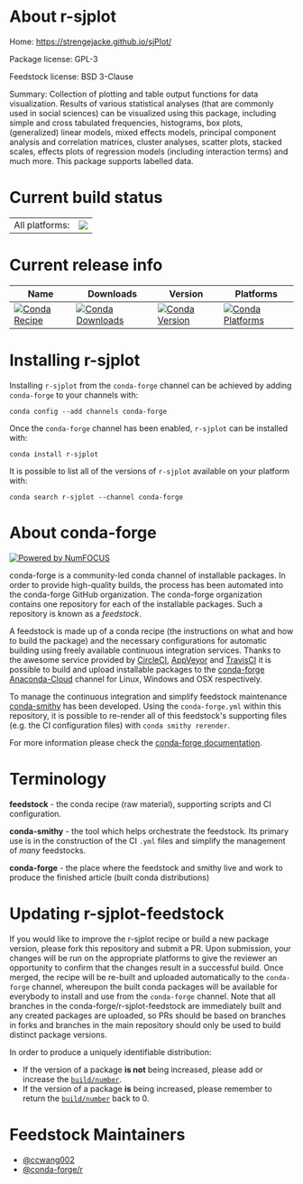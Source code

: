 About r-sjplot
==============

Home: https://strengejacke.github.io/sjPlot/

Package license: GPL-3

Feedstock license: BSD 3-Clause

Summary: Collection of plotting and table output functions for data visualization. Results of various statistical analyses (that are commonly used in social sciences) can be visualized using this package, including simple and cross tabulated frequencies, histograms, box plots, (generalized) linear models, mixed effects models, principal component analysis and correlation matrices,  cluster analyses, scatter plots, stacked scales, effects plots of regression  models (including interaction terms) and much more. This package supports labelled data.



Current build status
====================


<table><tr><td>All platforms:</td>
    <td>
      <a href="https://dev.azure.com/conda-forge/feedstock-builds/_build/latest?definitionId=1620&branchName=master">
        <img src="https://dev.azure.com/conda-forge/feedstock-builds/_apis/build/status/r-sjplot-feedstock?branchName=master">
      </a>
    </td>
  </tr>
</table>

Current release info
====================

| Name | Downloads | Version | Platforms |
| --- | --- | --- | --- |
| [![Conda Recipe](https://img.shields.io/badge/recipe-r--sjplot-green.svg)](https://anaconda.org/conda-forge/r-sjplot) | [![Conda Downloads](https://img.shields.io/conda/dn/conda-forge/r-sjplot.svg)](https://anaconda.org/conda-forge/r-sjplot) | [![Conda Version](https://img.shields.io/conda/vn/conda-forge/r-sjplot.svg)](https://anaconda.org/conda-forge/r-sjplot) | [![Conda Platforms](https://img.shields.io/conda/pn/conda-forge/r-sjplot.svg)](https://anaconda.org/conda-forge/r-sjplot) |

Installing r-sjplot
===================

Installing `r-sjplot` from the `conda-forge` channel can be achieved by adding `conda-forge` to your channels with:

```
conda config --add channels conda-forge
```

Once the `conda-forge` channel has been enabled, `r-sjplot` can be installed with:

```
conda install r-sjplot
```

It is possible to list all of the versions of `r-sjplot` available on your platform with:

```
conda search r-sjplot --channel conda-forge
```


About conda-forge
=================

[![Powered by NumFOCUS](https://img.shields.io/badge/powered%20by-NumFOCUS-orange.svg?style=flat&colorA=E1523D&colorB=007D8A)](http://numfocus.org)

conda-forge is a community-led conda channel of installable packages.
In order to provide high-quality builds, the process has been automated into the
conda-forge GitHub organization. The conda-forge organization contains one repository
for each of the installable packages. Such a repository is known as a *feedstock*.

A feedstock is made up of a conda recipe (the instructions on what and how to build
the package) and the necessary configurations for automatic building using freely
available continuous integration services. Thanks to the awesome service provided by
[CircleCI](https://circleci.com/), [AppVeyor](https://www.appveyor.com/)
and [TravisCI](https://travis-ci.org/) it is possible to build and upload installable
packages to the [conda-forge](https://anaconda.org/conda-forge)
[Anaconda-Cloud](https://anaconda.org/) channel for Linux, Windows and OSX respectively.

To manage the continuous integration and simplify feedstock maintenance
[conda-smithy](https://github.com/conda-forge/conda-smithy) has been developed.
Using the ``conda-forge.yml`` within this repository, it is possible to re-render all of
this feedstock's supporting files (e.g. the CI configuration files) with ``conda smithy rerender``.

For more information please check the [conda-forge documentation](https://conda-forge.org/docs/).

Terminology
===========

**feedstock** - the conda recipe (raw material), supporting scripts and CI configuration.

**conda-smithy** - the tool which helps orchestrate the feedstock.
                   Its primary use is in the construction of the CI ``.yml`` files
                   and simplify the management of *many* feedstocks.

**conda-forge** - the place where the feedstock and smithy live and work to
                  produce the finished article (built conda distributions)


Updating r-sjplot-feedstock
===========================

If you would like to improve the r-sjplot recipe or build a new
package version, please fork this repository and submit a PR. Upon submission,
your changes will be run on the appropriate platforms to give the reviewer an
opportunity to confirm that the changes result in a successful build. Once
merged, the recipe will be re-built and uploaded automatically to the
`conda-forge` channel, whereupon the built conda packages will be available for
everybody to install and use from the `conda-forge` channel.
Note that all branches in the conda-forge/r-sjplot-feedstock are
immediately built and any created packages are uploaded, so PRs should be based
on branches in forks and branches in the main repository should only be used to
build distinct package versions.

In order to produce a uniquely identifiable distribution:
 * If the version of a package **is not** being increased, please add or increase
   the [``build/number``](https://conda.io/docs/user-guide/tasks/build-packages/define-metadata.html#build-number-and-string).
 * If the version of a package **is** being increased, please remember to return
   the [``build/number``](https://conda.io/docs/user-guide/tasks/build-packages/define-metadata.html#build-number-and-string)
   back to 0.

Feedstock Maintainers
=====================

* [@ccwang002](https://github.com/ccwang002/)
* [@conda-forge/r](https://github.com/conda-forge/r/)

